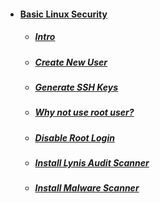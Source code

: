 - #### [Basic Linux Security](#top-of-page)
  - ##### [Intro](#intro)
  - ##### [Create New User](#new-user)
  - ##### [Generate SSH Keys](#gen-keys)
  - ##### [Why not use root user?](#dont-use-root)
  - ##### [Disable Root Login](#disable-root)
  - ##### [Install Lynis Audit Scanner](#install-lynis)
  - ##### [Install Malware Scanner](#install-lmd)
